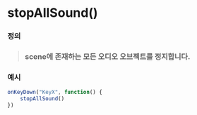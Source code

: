 # stopAllSound()

### 정의

> ### scene에 존재하는 모든 오디오 오브젝트를 정지합니다.



### 예시

```javascript
onKeyDown("KeyX", function() {
    stopAllSound()
})
```
